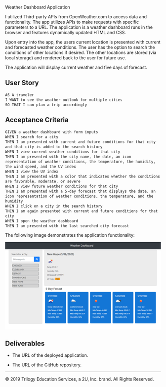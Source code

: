 Weather Dashboard Application

I utilized Third-party APIs from OpenWeather.com to access data and functionality.  The app utilizes APIs to make requests with specific parameters to a URL. The application is a weather dashboard runs in the browser and features dynamically updated HTML and CSS. 

Upon entry into the app, the users current location is presented with current and forecasted weather conditions.  The user has the option to search the conditions of other locations if desired.  The other locations are stored (via local storage) and rendered back to the user for future use.

The application will display current weather and five days of forecast.

## User Story

```
AS A traveler
I WANT to see the weather outlook for multiple cities
SO THAT I can plan a trip accordingly
```

## Acceptance Criteria

```
GIVEN a weather dashboard with form inputs
WHEN I search for a city
THEN I am presented with current and future conditions for that city and that city is added to the search history
WHEN I view current weather conditions for that city
THEN I am presented with the city name, the date, an icon representation of weather conditions, the temperature, the humidity, the wind speed, and the UV index
WHEN I view the UV index
THEN I am presented with a color that indicates whether the conditions are favorable, moderate, or severe
WHEN I view future weather conditions for that city
THEN I am presented with a 5-day forecast that displays the date, an icon representation of weather conditions, the temperature, and the humidity
WHEN I click on a city in the search history
THEN I am again presented with current and future conditions for that city
WHEN I open the weather dashboard
THEN I am presented with the last searched city forecast
```

The following image demonstrates the application functionality:

![weather dashboard demo](./Assets/Capture.PNG)

## Deliverables

* The URL of the deployed application.

* The URL of the GitHub repository.

- - -
© 2019 Trilogy Education Services, a 2U, Inc. brand. All Rights Reserved.
